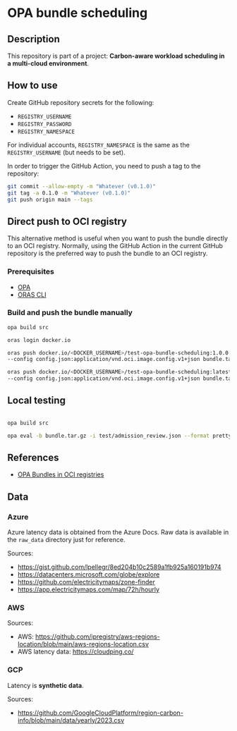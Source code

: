 # OPA bundle scheduling

## Description

This repository is part of a project: **Carbon-aware workload scheduling in a multi-cloud environment**.

## How to use

Create GitHub repository secrets for the following:
- `REGISTRY_USERNAME`
- `REGISTRY_PASSWORD`
- `REGISTRY_NAMESPACE`

For individual accounts, `REGISTRY_NAMESPACE` is the same as the `REGISTRY_USERNAME` (but needs to be set).

In order to trigger the GitHub Action, you need to push a tag to the repository:
```bash
git commit --allow-empty -m "Whatever (v0.1.0)"
git tag -a 0.1.0 -m "Whatever (v0.1.0)"
git push origin main --tags
```

## Direct push to OCI registry

This alternative method is useful when you want to push the bundle directly to an OCI registry. 
Normally, using the GitHub Action in the current GitHub repository is the preferred way to push the bundle to an OCI registry.

### Prerequisites

- [OPA](https://www.openpolicyagent.org/docs/latest/#running-opa)
- [ORAS CLI](https://oras.land/docs/installation)

### Build and push the bundle manually

```bash
opa build src
```

```bash
oras login docker.io
```

```bash
oras push docker.io/<DOCKER_USERNAME>/test-opa-bundle-scheduling:1.0.0 \
--config config.json:application/vnd.oci.image.config.v1+json bundle.tar.gz:application/vnd.oci.image.layer.v1.tar+gzip

oras push docker.io/<DOCKER_USERNAME>/test-opa-bundle-scheduling:latest \
--config config.json:application/vnd.oci.image.config.v1+json bundle.tar.gz:application/vnd.oci.image.layer.v1.tar+gzip
```

## Local testing

```bash

opa build src

opa eval -b bundle.tar.gz -i test/admission_review.json --format pretty "data.system"

```

## References

- [OPA Bundles in OCI registries](https://www.openpolicyagent.org/docs/latest/management-bundles/#oci-registry)

## Data

### Azure

Azure latency data is obtained from the Azure Docs.
Raw data is available in the `raw_data` directory just for reference.

Sources:
- https://gist.github.com/lpellegr/8ed204b10c2589a1fb925a160191b974
- https://datacenters.microsoft.com/globe/explore
- https://github.com/electricitymaps/zone-finder
- https://app.electricitymaps.com/map/72h/hourly

### AWS

Sources:
- AWS: https://github.com/ipregistry/aws-regions-location/blob/main/aws-regions-location.csv
- AWS latency data: https://cloudping.co/

### GCP

Latency is **synthetic data**.

Sources:
- https://github.com/GoogleCloudPlatform/region-carbon-info/blob/main/data/yearly/2023.csv
